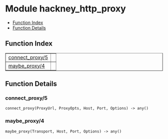 

# Module hackney_http_proxy #
* [Function Index](#index)
* [Function Details](#functions)


<a name="index"></a>

## Function Index ##


<table width="100%" border="1" cellspacing="0" cellpadding="2" summary="function index"><tr><td valign="top"><a href="#connect_proxy-5">connect_proxy/5</a></td><td></td></tr><tr><td valign="top"><a href="#maybe_proxy-4">maybe_proxy/4</a></td><td></td></tr></table>


<a name="functions"></a>

## Function Details ##

<a name="connect_proxy-5"></a>

### connect_proxy/5 ###

`connect_proxy(ProxyUrl, ProxyOpts, Host, Port, Options) -> any()`


<a name="maybe_proxy-4"></a>

### maybe_proxy/4 ###

`maybe_proxy(Transport, Host, Port, Options) -> any()`


